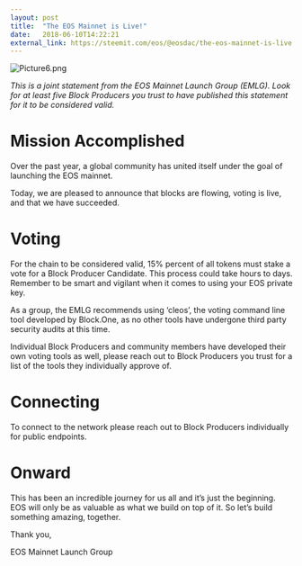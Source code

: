 ```yaml
---
layout: post
title:  "The EOS Mainnet is Live!"
date:   2018-06-10T14:22:21
external_link: https://steemit.com/eos/@eosdac/the-eos-mainnet-is-live
---
```

![Picture6.png](https://cdn.steemitimages.com/DQmP8eVwxs4nJvHo8fhUJfVBqqEMcphSRPiqdFakoRQETzY/Picture6.png)


*This is a joint statement from the EOS Mainnet Launch Group (EMLG). Look for at least five Block Producers you trust to have published this statement for it to be considered valid.*


# Mission Accomplished

Over the past year, a global community has united itself under the goal of launching the EOS mainnet.


Today, we are pleased to announce that blocks are flowing, voting is live, and that we have succeeded.


# Voting

For the chain to be considered valid, 15% percent of all tokens must stake a vote for a Block Producer Candidate. This process could take hours to days. Remember to be smart and vigilant when it comes to using your EOS private key.


As a group, the EMLG recommends using ‘cleos’, the voting command line tool developed by Block.One, as no other tools have undergone third party security audits at this time.


Individual Block Producers and community members have developed their own voting tools as well, please reach out to Block Producers you trust for a list of the tools they individually approve of.


# Connecting


To connect to the network please reach out to Block Producers individually for public endpoints.


# Onward

This has been an incredible journey for us all and it’s just the beginning. EOS will only be as valuable as what we build on top of it. So let’s build something amazing, together.


Thank you,

EOS Mainnet Launch Group
